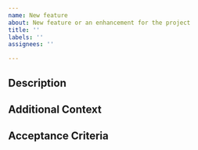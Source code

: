 ```yaml
---
name: New feature
about: New feature or an enhancement for the project
title: ''
labels: ''
assignees: ''

---
```

<!-- You do not have to follow the template strictly, but please give as much detail and context as possible. -->

## Description
<!-- A clear and concise description of what the feature is. -->

## Additional Context
<!-- Add any other context or screenshots about the feature request here. -->

## Acceptance Criteria
<!-- The criteria that must be met to close the issue. -->
